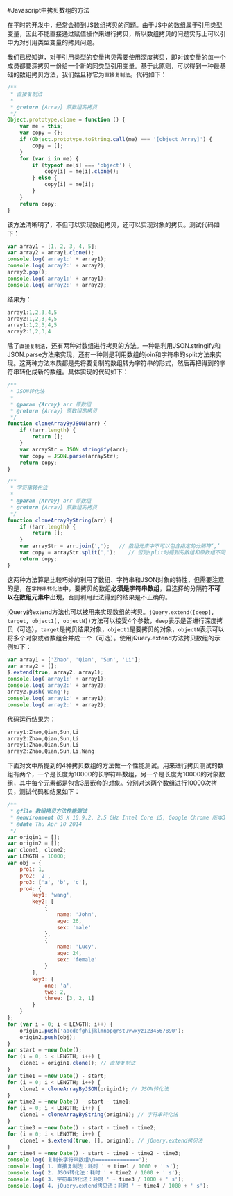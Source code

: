 #Javascript中拷贝数组的方法

在平时的开发中，经常会碰到JS数组拷贝的问题。由于JS中的数组属于引用类型变量，因此不能直接通过赋值操作来进行拷贝，所以数组拷贝的问题实际上可以引申为对引用类型变量的拷贝问题。

我们已经知道，对于引用类型的变量拷贝需要使用深度拷贝，即对该变量的每一个成员都要深拷贝一份给一个新的同类型引用变量。基于此原则，可以得到一种最基础的数组拷贝方法，我们姑且称它为`直接复制法`。代码如下：
```js
/**
 * 直接复制法
 *
 * @return {Array} 原数组的拷贝
 */
Object.prototype.clone = function () {
    var me = this;
    var copy = {};
    if (Object.prototype.toString.call(me) === '[object Array]') {
        copy = [];
    }
    for (var i in me) {
        if (typeof me[i] === 'object') {
            copy[i] = me[i].clone();
        } else {
            copy[i] = me[i];
        }
    }
    return copy;
}
```
该方法清晰明了，不但可以实现数组拷贝，还可以实现对象的拷贝。测试代码如下：
```js
var array1 = [1, 2, 3, 4, 5];
var array2 = array1.clone();
console.log('array1:' + array1);
console.log('array2:' + array2);
array2.pop();
console.log('array1:' + array1);
console.log('array2:' + array2);
```
结果为：
```js
array1:1,2,3,4,5
array2:1,2,3,4,5
array1:1,2,3,4,5
array2:1,2,3,4
```
除了`直接复制法`，还有两种对数组进行拷贝的方法。一种是利用JSON.stringify和JSON.parse方法来实现，还有一种则是利用数组的join和字符串的split方法来实现。这两种方法本质都是先将要复制的数组转为字符串的形式，然后再把得到的字符串转化成新的数组。具体实现的代码如下：
```js
/**
 * JSON转化法
 *
 * @param {Array} arr 原数组
 * @return {Array} 原数组的拷贝
 */
function cloneArrayByJSON(arr) {
    if (!arr.length) {
        return [];
    }
    var arrayStr = JSON.stringify(arr);
    var copy = JSON.parse(arrayStr);
    return copy;
}

/**
 * 字符串转化法
 *
 * @param {Array} arr 原数组
 * @return {Array} 原数组的拷贝
 */
function cloneArrayByString(arr) {
    if (!arr.length) {
        return [];
    }
    var arrayStr = arr.join(',');   // 数组元素中不可以包含指定的分隔符‘,’
    var copy = arrayStr.split(',');    // 否则split时得到的数组和原数组不同
    return copy;
}
```
这两种方法算是比较巧妙的利用了数组、字符串和JSON对象的特性，但需要注意的是，在`字符串转化法`中，要拷贝的数组**必须是字符串数组**，且选择的分隔符**不可以在数组元素中出现**，否则利用此法得到的结果是不正确的。

jQuery的extend方法也可以被用来实现数组的拷贝。`jQuery.extend([deep], target, object1[, objectN])`方法可以接受4个参数，`deep`表示是否进行深度拷贝（可选），`target`是拷贝结果对象，`object1`是要拷贝的对象，`objectN`表示可以将多个对象或者数组合并成一个（可选）。使用jQuery.extend方法拷贝数组的示例如下：
```js
var array1 = ['Zhao', 'Qian', 'Sun', 'Li'];
var array2 = [];
$.extend(true, array2, array1);
console.log('array1:' + array1);
console.log('array2:' + array2);
array2.push('Wang');
console.log('array1:' + array1);
console.log('array2:' + array2);
```
代码运行结果为：
```js
array1:Zhao,Qian,Sun,Li
array2:Zhao,Qian,Sun,Li
array1:Zhao,Qian,Sun,Li
array2:Zhao,Qian,Sun,Li,Wang
```
下面对文中所提到的4种拷贝数组的方法做一个性能测试。用来进行拷贝测试的数组有两个，一个是长度为10000的长字符串数组，另一个是长度为10000的对象数组，其中每个元素都是包含3层嵌套的对象。分别对这两个数组进行10000次拷贝，测试代码和结果如下：
```js
/**
 * @file 数组拷贝方法性能测试
 * @environment OS X 10.9.2, 2.5 GHz Intel Core i5, Google Chrome 版本34.0.1847.116 
 * @date Thu Apr 10 2014
 */
var origin1 = [];
var origin2 = [];
var clone1, clone2;
var LENGTH = 10000;
var obj = {
    pro1: 1,
    pro2: '2',
    pro3: ['a', 'b', 'c'],
    pro4: {
        key1: 'wang',
        key2: [
            {
                name: 'John',
                age: 26,
                sex: 'male'
            },
            {
                name: 'Lucy',
                age: 24,
                sex: 'female'
            }
        ],
        key3: {
            one: 'a',
            two: 2,
            three: [3, 2, 1]
        }
    }
};
for (var i = 0; i < LENGTH; i++) {
    origin1.push('abcdefghijklmnopqrstuvwxyz1234567890');
    origin2.push(obj);
}
var start = +new Date();
for (i = 0; i < LENGTH; i++) {
    clone1 = origin1.clone(); // 直接复制法
}
var time1 = +new Date() - start;
for (i = 0; i < LENGTH; i++) {
    clone1 = cloneArrayByJSON(origin1); // JSON转化法
}
var time2 = +new Date() - start - time1;
for (i = 0; i < LENGTH; i++) {
    clone1 = cloneArrayByString(origin1); // 字符串转化法
}
var time3 = +new Date() - start - time1 - time2;
for (i = 0; i < LENGTH; i++) {
    clone1 = $.extend(true, [], origin1); // jQuery.extend拷贝法
}
var time4 = +new Date() - start - time1 - time2 - time3;
console.log('复制长字符串数组\n==============');
console.log('1. 直接复制法：耗时 ' + time1 / 1000 + ' s');
console.log('2. JSON转化法：耗时 ' + time2 / 1000 + ' s');
console.log('3. 字符串转化法：耗时 ' + time3 / 1000 + ' s');
console.log('4. jQuery.extend拷贝法：耗时 ' + time4 / 1000 + ' s');
```